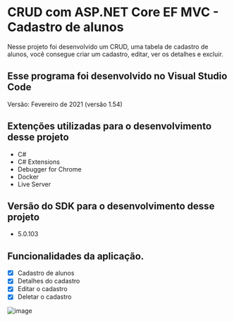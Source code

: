 <h1>CRUD com ASP.NET Core EF MVC - Cadastro de alunos</h1>
Nesse projeto foi desenvolvido um CRUD, uma tabela de cadastro de alunos, você consegue criar um cadastro, editar, ver os detalhes e excluir.
<h2>Esse programa foi desenvolvido no Visual Studio Code</h2>
Versão: Fevereiro de 2021 (versão 1.54)
<h2>Extenções utilizadas para o desenvolvimento desse projeto</h2>

- C#
- C# Extensions
- Debugger for Chrome
- Docker
- Live Server

<h2>Versão do SDK para o desenvolvimento desse projeto</h2>

- 5.0.103

<h2>Funcionalidades da aplicação.</h2>

- [x] Cadastro de alunos
- [x] Detalhes do cadastro
- [x] Editar o cadastro
- [x] Deletar o cadastro

![image](https://user-images.githubusercontent.com/71888039/110121439-26400780-7d9d-11eb-9274-5b2e96dbdcc2.png)
